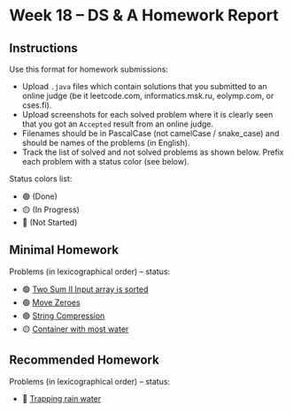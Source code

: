 # Week 18 – DS & A Homework Report

## Instructions

Use this format for homework submissions:

- Upload `.java` files which contain solutions that you submitted to an online judge (be it leetcode.com, informatics.msk.ru, eolymp.com, or cses.fi).
- Upload screenshots for each solved problem where it is clearly seen that you got an `Accepted` result from an online judge.
- Filenames should be in PascalCase (not camelCase / snake_case) and should be names of the problems (in English).
- Track the list of solved and not solved problems as shown below. Prefix each problem with a status color (see below).

Status colors list:

- 🟢 (Done)
- 🟡 (In Progress)
- 🔴 (Not Started)

## Minimal Homework

Problems (in lexicographical order) – status:

- 🟢 [Two Sum II Input array is sorted](https://leetcode.com/problems/two-sum-ii-input-array-is-sorted/description/)
- 🟢 [Move Zeroes](https://leetcode.com/problems/move-zeroes/description/)
- 🟢 [String Compression](https://leetcode.com/problems/string-compression/description/)
- 🟡 [Container with most water](https://leetcode.com/problems/container-with-most-water/description/)
  
## Recommended Homework

Problems (in lexicographical order) – status:

- 🔴 [Trapping rain water](https://leetcode.com/problems/trapping-rain-water/)
